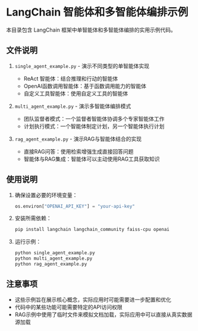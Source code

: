 # LangChain 智能体和多智能体编排示例

本目录包含 LangChain 框架中单智能体和多智能体编排的实用示例代码。

## 文件说明

1. `single_agent_example.py` - 演示不同类型的单智能体实现
   - ReAct 智能体：结合推理和行动的智能体
   - OpenAI函数调用智能体：基于函数调用能力的智能体
   - 自定义工具智能体：使用自定义工具的智能体

2. `multi_agent_example.py` - 演示多智能体编排模式
   - 团队监督者模式：一个监督者智能体协调多个专家智能体工作
   - 计划执行模式：一个智能体制定计划，另一个智能体执行计划

3. `rag_agent_example.py` - 演示RAG与智能体结合的实现
   - 直接RAG问答：使用检索增强生成直接回答问题
   - 智能体与RAG集成：智能体可以主动使用RAG工具获取知识

## 使用说明

1. 确保设置必要的环境变量：
   ```python
   os.environ["OPENAI_API_KEY"] = "your-api-key"
   ```

2. 安装所需依赖：
   ```bash
   pip install langchain langchain_community faiss-cpu openai
   ```

3. 运行示例：
   ```bash
   python single_agent_example.py
   python multi_agent_example.py
   python rag_agent_example.py
   ```

## 注意事项

- 这些示例旨在展示核心概念，实际应用时可能需要进一步配置和优化
- 代码中的某些功能可能需要特定的API访问权限
- RAG示例中使用了临时文件来模拟文档加载，实际应用中可以直接从真实数据源加载
